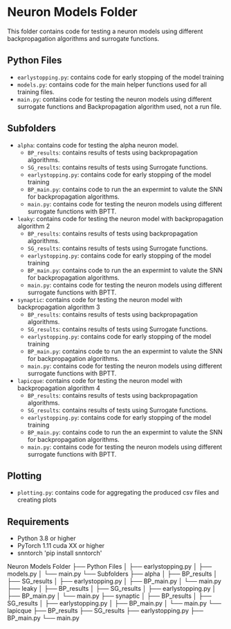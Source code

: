 # Neuron Models Folder

This folder contains code for testing a neuron models using different backpropagation algorithms and surrogate functions.

## Python Files

- `earlystopping.py`: contains code for early stopping of the model training
- `models.py`: contains code for the main helper functions used for all training files.
- `main.py`: contains code for testing the neuron models using different surrogate functions and Backpropagation algorithm used, not a run file.

## Subfolders

- `alpha`: contains code for testing the alpha neuron model.
  - `BP_results`: contains results of tests using backpropagation algorithms.
  - `SG_results`: contains results of tests using Surrogate functions.
  - `earlystopping.py`: contains code for early stopping of the model training
  - `BP_main.py`: contains code to run the an expermint to valute the SNN for backpropagation algorithms.
  - `main.py`: contains code for testing the neuron models using different surrogate functions with BPTT.
- `leaky`: contains code for testing the neuron model with backpropagation algorithm 2
  - `BP_results`: contains results of tests using backpropagation algorithms.
  - `SG_results`: contains results of tests using Surrogate functions.
  - `earlystopping.py`: contains code for early stopping of the model training
  - `BP_main.py`: contains code to run the an expermint to valute the SNN for backpropagation algorithms.
  - `main.py`: contains code for testing the neuron models using different surrogate functions with BPTT.
- `synaptic`: contains code for testing the neuron model with backpropagation algorithm 3
  - `BP_results`: contains results of tests using backpropagation algorithms.
  - `SG_results`: contains results of tests using Surrogate functions.
  - `earlystopping.py`: contains code for early stopping of the model training
  - `BP_main.py`: contains code to run the an expermint to valute the SNN for backpropagation algorithms.
  - `main.py`: contains code for testing the neuron models using different surrogate functions with BPTT.
- `lapicque`: contains code for testing the neuron model with backpropagation algorithm 4
  - `BP_results`: contains results of tests using backpropagation algorithms.
  - `SG_results`: contains results of tests using Surrogate functions.
  - `earlystopping.py`: contains code for early stopping of the model training
  - `BP_main.py`: contains code to run the an expermint to valute the SNN for backpropagation algorithms.
  - `main.py`: contains code for testing the neuron models using different surrogate functions with BPTT.

## Plotting

- `plotting.py`: contains code for aggregating the produced csv files and creating plots

## Requirements

- Python 3.8 or higher
- PyTorch 1.11 cuda XX or higher
- snntorch 'pip install snntorch'

Neuron Models Folder
├── Python Files
│   ├── earlystopping.py
│   ├── models.py
│   └── main.py
└── Subfolders
    ├── alpha
    │   ├── BP_results
    │   ├── SG_results
    │   ├── earlystopping.py
    │   ├── BP_main.py
    │   └── main.py
    ├── leaky
    │   ├── BP_results
    │   ├── SG_results
    │   ├── earlystopping.py
    │   ├── BP_main.py
    │   └── main.py
    ├── synaptic
    │   ├── BP_results
    │   ├── SG_results
    │   ├── earlystopping.py
    │   ├── BP_main.py
    │   └── main.py
    └── lapicque
        ├── BP_results
        ├── SG_results
        ├── earlystopping.py
        ├── BP_main.py
        └── main.py
      

